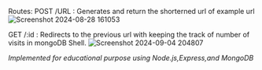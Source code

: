 Routes:
POST /URL : Generates and return the shorterned url of example url
![Screenshot 2024-08-28 161053](https://github.com/user-attachments/assets/d5a4cbca-264e-4ee1-9fce-ff84e6f565e4)

GET /:id : Redirects to the previous url with keeping the track of number of visits in mongoDB Shell.
![Screenshot 2024-09-04 204807](https://github.com/user-attachments/assets/4adbc786-f08b-41c2-b066-407ac66bc4cf)


*Implemented for educational purpose using Node.js,Express,and MongoDB*
